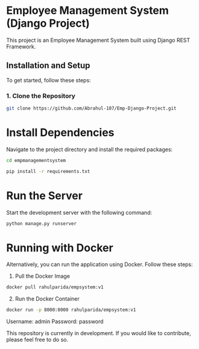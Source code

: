 # Employee Management System (Django Project)

This project is an Employee Management System built using Django REST Framework.

## Installation and Setup

To get started, follow these steps:

### 1. Clone the Repository

```bash
git clone https://github.com/Abrahul-107/Emp-Django-Project.git
```

# Install Dependencies
Navigate to the project directory and install the required packages:

```bash
cd empmanagementsystem

pip install -r requirements.txt
```

# Run the Server
Start the development server with the following command:

```bash
python manage.py runserver
```

# Running with Docker
Alternatively, you can run the application using Docker. Follow these steps:

1. Pull the Docker Image
```bash
docker pull rahulparida/empsystem:v1
```
2. Run the Docker Container
```bash
docker run -p 8000:8000 rahulparida/empsystem:v1
```
Username: admin
Password: password

This repository is currently in development. If you would like to contribute, please feel free to do so.
